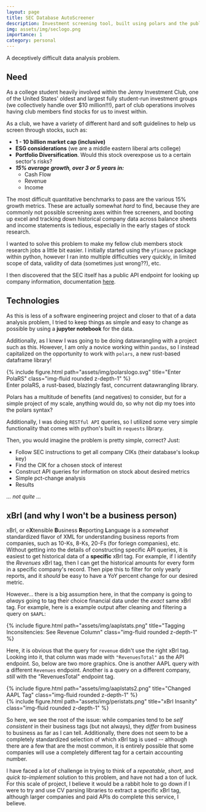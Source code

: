 ```yaml
---
layout: page
title: SEC Database AutoScreener
description: Investment screening tool, built using polars and the public SEC API
img: assets/img/seclogo.png
importance: 1
category: personal
---
```


A deceptively difficult data analysis problem. 

## Need
As a college student heavily involved within the Jenny Investment Club, one of the United States' oldest and largest fully student-run investment groups (we collectively handle over $10 million!!!), part of club operations involves having club members find stocks for us to invest within. 

As a club, we have a variety of different hard and soft guidelines to help us screen through stocks, such as:
- **1 - 10 billion market cap (inclusive)**
- **ESG considerations** (we are a middle eastern liberal arts college)
- **Portfolio Diversification**. Would this stock overexpose us to a certain sector's risks?
- ***15% average growth, over 3 or 5 years in:***
    - Cash Flow
    - Revenue
    - Income

The most difficult quantitative benchmarks to pass are the various 15% growth metrics. These are actually somewhat *hard* to find, because they are commonly not possible screening axes within free screeners, and booting up excel and tracking down historical company data across balance sheets and income statements is tedious, especially in the early stages of stock research. 

I wanted to solve this problem to make my fellow club members stock research jobs a little bit easier. I initially started using the `yfinance` package within python, however I ran into multiple difficulties very quickly, in limited scope of data, validity of data (sometimes just wrong??), etc.

I then discovered that the SEC itself has a public API endpoint for looking up company information, documentation [here](https://www.sec.gov/edgar/search-and-access).

## Technologies
As this is less of a software engineering project and closer to that of a data analysis problem, I tried to keep things as simple and easy to change as possible by using a **jupyter notebook** for the data. 

Additionally, as I knew I was going to be doing datawrangling with a project such as this. However, I am only a novice working within `pandas`, so I instead capitalized on the opportunity to work with `polars`, a new rust-based dataframe library!

<div class="row">
    <div class="col-sm mt-3 mt-md-0">
        {% include figure.html path="assets/img/polarslogo.svg" title="Enter PolaRS" class="img-fluid rounded z-depth-1" %}
    </div>
</div>
<div class="caption">
    Enter polaRS, a rust-based, blazingly fast, concurrent datawrangling library.
</div>

Polars has a multitude of benefits (and negatives) to consider, but for a simple project of my scale, anything would do, so why not dip my toes into the polars syntax?

Additionally, I was doing `RESTful API` queries, so I utilized some very simple functionality that comes with python's built in `requests` library. 

Then, you would imagine the problem is pretty simple, correct? Just:
- Follow SEC instructions to get all company CIKs (their database's lookup key)
- Find the CIK for a chosen stock of interest
- Construct API queries for information on stock about desired metrics
- Simple pct-change analysis 
- Results

*... not quite ...*

## xBrl (and why I won't be a business person)
xBrl, or e**X**tensible **B**usiness **R**eporting **L**anguage is a *somewhat* standardized flavor of XML for understanding business reports from companies, such as 10-Ks, 8-Ks, 20-Fs (for foriegn companies), etc. Without getting into the details of constructing specific API queries, it is easiest to get historical data of a **specific** xBrl tag. For example, if I identify the *Revenues* xBrl tag, then I can get the historical amounts for every form in a specific company's record. Then pipe this to filter for only yearly reports, and it *should* be easy to have a YoY percent change for our desired metric.

However... there is a big assumption here, in that the company is going to *always* going to tag their choice financial data under the *exact* same xBrl tag. For example, here is a example output after cleaning and filtering a query on `$AAPL`:

<div class="row">
    <div class="col-sm mt-3 mt-md-0">
        {% include figure.html path="assets/img/aaplstats.png" title="Tagging Inconsitencies: See Revenue Column" class="img-fluid rounded z-depth-1" %}
    </div>
</div>

Here, it is obvious that the query for `revenue` didn't use the right xBrl tag. Looking into it, that column was made with `"RevenuesTotal"` as the API endpoint. So, below are two more graphics. One is another AAPL query with a different `Revenues` endpoint. Another is a query on a different company, *still* with the "RevenuesTotal" endpoint tag.

<div class="row">
    <div class="col-sm mt-3 mt-md-0">
        {% include figure.html path="assets/img/aaplstats2.png" title="Changed AAPL Tag" class="img-fluid rounded z-depth-1" %}
    </div>
    <div class="col-sm mt-3 mt-md-0">
        {% include figure.html path="assets/img/peristats.png" title="xBrl Insanity" class="img-fluid rounded z-depth-1" %}
    </div>
</div>

So here, we see the root of the issue: while companies tend to be *self consistent* in their business tags (but not always), they *differ* from business to business as far as I can tell. Additionally, there does not seem to be a completely standardized selection of which xBrl tag is used -- although there are a few that are the most common, it is entirely possible that some companies will use a completely different tag for a certain accounting number.

I have faced a lot of challenge in trying to think of a *repeatable*, *short*, and *quick to-implement* solution to this problem, and have not had a ton of luck. For this scale of project, I believe it would be a rabbit hole to go down if I were to try and use CV parsing libraries to extract a specific xBrl tag, although larger companies and paid APIs do complete this service, I believe.